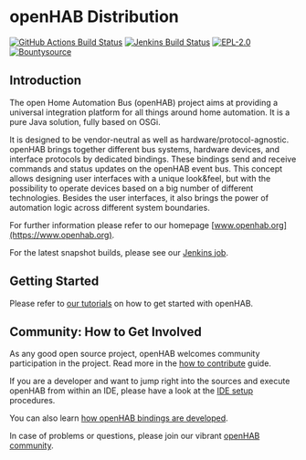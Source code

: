 # openHAB Distribution

[![GitHub Actions Build Status](https://github.com/openhab/openhab-distro/actions/workflows/ci-build.yml/badge.svg?branch=main)](https://github.com/openhab/openhab-distro/actions/workflows/ci-build.yml)
[![Jenkins Build Status](https://ci.openhab.org/job/openHAB3-Distribution/badge/icon)](https://ci.openhab.org/job/openHAB3-Distribution/)
[![EPL-2.0](https://img.shields.io/badge/license-EPL%202-green.svg)](https://opensource.org/licenses/EPL-2.0)
[![Bountysource](https://www.bountysource.com/badge/tracker?tracker_id=28452711)](https://www.bountysource.com/teams/openhab/issues?tracker_ids=28452711)

## Introduction

The open Home Automation Bus (openHAB) project aims at providing a universal integration platform for all things around home automation. It is a pure Java solution, fully based on OSGi.

It is designed to be vendor-neutral as well as hardware/protocol-agnostic. openHAB brings together different bus systems, hardware devices, and interface protocols by dedicated bindings. These bindings send and receive commands and status updates on the openHAB event bus. This concept allows designing user interfaces with a unique look&feel, but with the possibility to operate devices based on a big number of different technologies. Besides the user interfaces, it also brings the power of automation logic across different system boundaries.

For further information please refer to our homepage [www.openhab.org](https://www.openhab.org). 

For the latest snapshot builds, please see our [Jenkins job](https://ci.openhab.org/job/openHAB3-Distribution/).

## Getting Started

Please refer to [our tutorials](https://www.openhab.org/docs/tutorial/) on how to get started with openHAB.

## Community: How to Get Involved

As any good open source project, openHAB welcomes community participation in the project.
Read more in the [how to contribute](CONTRIBUTING.md) guide.

If you are a developer and want to jump right into the sources and execute openHAB from within an IDE, please have a look at the [IDE setup](https://www.openhab.org/docs/developer/#setup-the-development-environment) procedures.

You can also learn [how openHAB bindings are developed](https://www.openhab.org/docs/developer/bindings/).

In case of problems or questions, please join our vibrant [openHAB community](https://community.openhab.org/).
